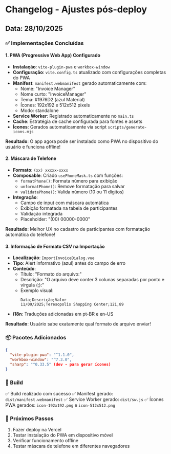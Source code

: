 # Changelog - Ajustes pós-deploy

## Data: 28/10/2025

### ✅ Implementações Concluídas

#### 1. PWA (Progressive Web App) Configurado
- **Instalação**: `vite-plugin-pwa` e `workbox-window`
- **Configuração**: `vite.config.ts` atualizado com configurações completas do PWA
- **Manifest**: `manifest.webmanifest` gerado automaticamente com:
  - Nome: "Invoice Manager"
  - Nome curto: "InvoiceManager"
  - Tema: #1976D2 (azul Material)
  - Ícones: 192x192 e 512x512 pixels
  - Modo: standalone
- **Service Worker**: Registrado automaticamente no `main.ts`
- **Cache**: Estratégia de cache configurada para fontes e assets
- **Ícones**: Gerados automaticamente via script `scripts/generate-icons.mjs`

**Resultado**: O app agora pode ser instalado como PWA no dispositivo do usuário e funciona offline!

#### 2. Máscara de Telefone
- **Formato**: `(xx) xxxxx-xxxx`
- **Composable**: Criado `usePhoneMask.ts` com funções:
  - `formatPhone()`: Formata número para exibição
  - `unformatPhone()`: Remove formatação para salvar
  - `validatePhone()`: Valida número (10 ou 11 dígitos)
- **Integração**: 
  - Campo de input com máscara automática
  - Exibição formatada na tabela de participantes
  - Validação integrada
  - Placeholder: "(00) 00000-0000"

**Resultado**: Melhor UX no cadastro de participantes com formatação automática do telefone!

#### 3. Informação de Formato CSV na Importação
- **Localização**: `ImportInvoiceDialog.vue`
- **Tipo**: Alert informativo (azul) antes do campo de erro
- **Conteúdo**:
  - Título: "Formato do arquivo:"
  - Descrição: "O arquivo deve conter 3 colunas separadas por ponto e vírgula (;):"
  - Exemplo visual:
    ```
    Data;Descrição;Valor
    11/09/2025;Teresopolis Shopping Center;121,89
    ```
- **i18n**: Traduções adicionadas em pt-BR e en-US

**Resultado**: Usuário sabe exatamente qual formato de arquivo enviar!

### 📦 Pacotes Adicionados
```json
{
  "vite-plugin-pwa": "^1.1.0",
  "workbox-window": "^7.3.0",
  "sharp": "^0.33.5" (dev - para gerar ícones)
}
```

### 🚀 Build
✅ Build realizado com sucesso
✅ Manifest gerado: `dist/manifest.webmanifest`
✅ Service Worker gerado: `dist/sw.js`
✅ Ícones PWA gerados: `icon-192x192.png` e `icon-512x512.png`

### 📝 Próximos Passos
1. Fazer deploy na Vercel
2. Testar instalação do PWA em dispositivo móvel
3. Verificar funcionamento offline
4. Testar máscara de telefone em diferentes navegadores

